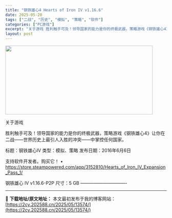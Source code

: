 ```yaml
---
title: "钢铁雄心4 Hearts of Iron IV v1.16.6"
date: 2025-05-20
tags: ["二战", "历史", "模拟", "策略", "软件"]
categories: ["PC游戏"]
excerpt: "关于游戏 胜利触手可及！领导国家的能力是你的终极武器，策略游戏《钢铁雄心4》让你在二战——世界历史上最引人入胜的冲突——中掌控任何国家。 标题：钢铁雄心IV 类型：模拟、策略 发布日期：2016年6月6日 支持软件开发者。购买它！ • https://store.steampowered.com/a&hellip;"
layout: post
---
```


<img src="https://2cy.202588.cn/wp-content/uploads/2025/05/2025052002384687.webp" alt="" width="460" height="215" class="aligncenter size-full wp-image-13581" />

关于游戏

胜利触手可及！领导国家的能力是你的终极武器，策略游戏《钢铁雄心4》让你在二战——世界历史上最引人入胜的冲突——中掌控任何国家。

标题：钢铁雄心IV
类型：模拟、策略
发布日期：2016年6月6日

支持软件开发者。购买它！
• https://store.steampowered.com/app/3152810/Hearts_of_Iron_IV_Expansion_Pass_1/

钢铁雄心 IV v1.16.6-P2P
尺寸：5 GB
——————————- 

---
📖 **下载地址/原文地址：** 本文最初发布于我的博客网站：[https://2cy.202588.cn/2025/05/13574/](https://2cy.202588.cn/2025/05/13574/)
